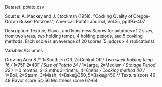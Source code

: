 Dataset:  potato.csv

Source: A. Mackey and J. Stockman (1958). "Cooking Quality of Oregon-Grown
Russet Potatoes", American Potato Journal, Vol.35, pp395-407

Description: Texture, Flavor, and Moistness Scores for potatoes
of 2 sizes, from two areas, two holding temps, 4 holding periods,
and 5 cooking methods. Each score is an average of 20 scores 
(5 judges x 4 replications).

Variables/Columns

Growing Area   8  /*  1=Southern OR,  2=Central OR  */
Two week holding temp   16   /* 1=75F   2=40F   */
Size of Potato    24   /* 1=Large, 2=Medium  */
Storage Period  32  /* 1=0 months, 2=2 mths 3=4mths,  4=6mths */
Cooking method  40 /* 1=Boil, 2=Steam, 3=Mash, 4=Bake@350, 5=Bake@450  */
Texture score  46-48
Flavor score   54-56
Moistness score  62-64

